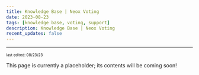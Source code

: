 ```yaml
---
title: Knowledge Base | Neox Voting
date: 2023-08-23
tags: [knowledge base, voting, support]
description: Knowledge Base | Neox Voting
recent_updates: false
---
```


***

<font size="1">last edited: 08/23/23</font>

This page is currently a placeholder; its contents will be coming soon!
